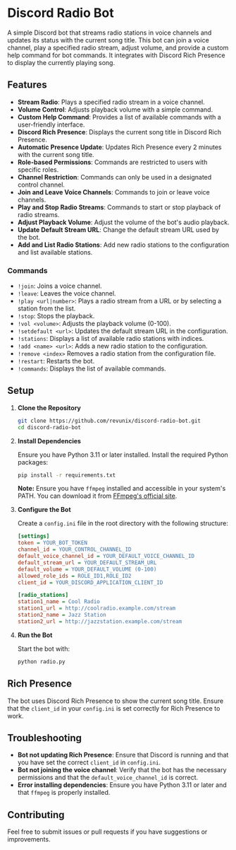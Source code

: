 # Discord Radio Bot

A simple Discord bot that streams radio stations in voice channels and updates its status with the current song title. This bot can join a voice channel, play a specified radio stream, adjust volume, and provide a custom help command for bot commands. It integrates with Discord Rich Presence to display the currently playing song.

## Features

- **Stream Radio**: Plays a specified radio stream in a voice channel.
- **Volume Control**: Adjusts playback volume with a simple command.
- **Custom Help Command**: Provides a list of available commands with a user-friendly interface.
- **Discord Rich Presence**: Displays the current song title in Discord Rich Presence.
- **Automatic Presence Update**: Updates Rich Presence every 2 minutes with the current song title.
- **Role-based Permissions**: Commands are restricted to users with specific roles.
- **Channel Restriction**: Commands can only be used in a designated control channel.
- **Join and Leave Voice Channels**: Commands to join or leave voice channels.
- **Play and Stop Radio Streams**: Commands to start or stop playback of radio streams.
- **Adjust Playback Volume**: Adjust the volume of the bot's audio playback.
- **Update Default Stream URL**: Change the default stream URL used by the bot.
- **Add and List Radio Stations**: Add new radio stations to the configuration and list available stations.

### Commands

- `!join`: Joins a voice channel.
- `!leave`: Leaves the voice channel.
- `!play <url|number>`: Plays a radio stream from a URL or by selecting a station from the list.
- `!stop`: Stops the playback.
- `!vol <volume>`: Adjusts the playback volume (0-100).
- `!setdefault <url>`: Updates the default stream URL in the configuration.
- `!stations`: Displays a list of available radio stations with indices.
- `!add <name> <url>`: Adds a new radio station to the configuration.
- `!remove <index>` Removes a radio station from the configuration file.
- `!restart`: Restarts the bot.
- `!commands`: Displays the list of available commands.

## Setup

1. **Clone the Repository**

    ```bash
    git clone https://github.com/revunix/discord-radio-bot.git
    cd discord-radio-bot
    ```

2. **Install Dependencies**

    Ensure you have Python 3.11 or later installed. Install the required Python packages:

    ```bash
    pip install -r requirements.txt
    ```

    **Note:** Ensure you have `ffmpeg` installed and accessible in your system's PATH. You can download it from [FFmpeg's official site](https://ffmpeg.org/download.html).

3. **Configure the Bot**

    Create a `config.ini` file in the root directory with the following structure:

    ```ini
    [settings]
    token = YOUR_BOT_TOKEN
    channel_id = YOUR_CONTROL_CHANNEL_ID
    default_voice_channel_id = YOUR_DEFAULT_VOICE_CHANNEL_ID
    default_stream_url = YOUR_DEFAULT_STREAM_URL
    default_volume = YOUR_DEFAULT_VOLUME (0-100)
    allowed_role_ids = ROLE_ID1,ROLE_ID2
    client_id = YOUR_DISCORD_APPLICATION_CLIENT_ID

    [radio_stations]
    station1_name = Cool Radio
    station1_url = http://coolradio.example.com/stream
    station2_name = Jazz Station
    station2_url = http://jazzstation.example.com/stream
    ```

4. **Run the Bot**

    Start the bot with:

    ```bash
    python radio.py
    ```

## Rich Presence

The bot uses Discord Rich Presence to show the current song title. Ensure that the `client_id` in your `config.ini` is set correctly for Rich Presence to work.

## Troubleshooting

- **Bot not updating Rich Presence**: Ensure that Discord is running and that you have set the correct `client_id` in `config.ini`.
- **Bot not joining the voice channel**: Verify that the bot has the necessary permissions and that the `default_voice_channel_id` is correct.
- **Error installing dependencies**: Ensure you have Python 3.11 or later and that `ffmpeg` is properly installed.

## Contributing

Feel free to submit issues or pull requests if you have suggestions or improvements.
